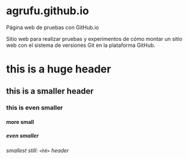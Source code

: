 # agrufu.github.io
Página web de pruebas con GitHub.io

Sitio web para realizar pruebas y experimentos de cómo montar un sitio web con el sistema de versiones Git en la plataforma GitHub.

# this is a huge header #
## this is a smaller header ##
### this is even smaller ###
#### more small ####
##### even smaller #####
###### smallest still: `<h6>` header

